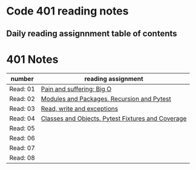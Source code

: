 # Code 401 reading notes

## Daily reading assignnment table of contents

# 401 Notes 

number| reading assignment
---- | ----
Read: 01 | [Pain and suffering; Big O]()
Read: 02 | [Modules and Packages, Recursion and Pytest ]()
Read: 03 | [Read, write and exceptions]()
Read: 04 | [Classes and Objects. Pytest Fixtures and Coverage](https://github.com/sydoruk89/reading-notes/blob/master/401-notes/class-04.md)
Read: 05 | []()
Read: 06 | []()
Read: 07 | []()
Read: 08 | []()
